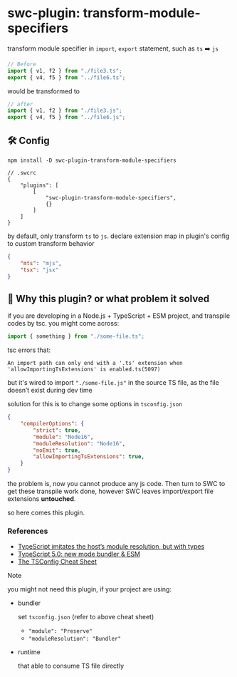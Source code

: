 # swc-plugin: transform-module-specifiers

transform module specifier in `import`, `export` statement, such as `ts` ➡️ `js`

```ts
// Before
import { v1, f2 } from "./file3.ts";
export { v4, f5 } from "../file6.ts";
```
would be transformed to
```js
// after
import { v1, f2 } from "./file3.js";
export { v4, f5 } from "../file6.js";
```

## 🛠️ Config
```shell
npm install -D swc-plugin-transform-module-specifiers
```

```json5
// .swcrc
{
    "plugins": [
        [
            "swc-plugin-transform-module-specifiers",
            {}
        ]
    ]
}
```

by default, only transform `ts` to `js`. declare extension map in plugin's config to custom transform behavior
```json
{
    "mts": "mjs",
    "tsx": "jsx"
}
```

## 🤔 Why this plugin? or what problem it solved

if you are developing in a Node.js + TypeScript + ESM project, and transpile codes by tsc. you might come across: 

```ts
import { something } from "./some-file.ts";
```

tsc errors that:

```
An import path can only end with a '.ts' extension when 'allowImportingTsExtensions' is enabled.ts(5097)
```

but it's wired to import `"./some-file.js"` in the source TS file, as the file doesn’t exist during dev time

solution for this is to change some options in `tsconfig.json`

```json
{
    "compilerOptions": {
        "strict": true,
        "module": "Node16",
        "moduleResolution": "Node16",
        "noEmit": true,
        "allowImportingTsExtensions": true,
    }
}
```

the problem is, now you cannot produce any js code. Then turn to SWC to get these transpile work done, however SWC leaves import/export file extensions **untouched**.

so here comes this plugin.

### References
- [TypeScript imitates the host’s module resolution, but with types](https://www.typescriptlang.org/docs/handbook/modules/theory.html#typescript-imitates-the-hosts-module-resolution-but-with-types)
- [TypeScript 5.0: new mode bundler & ESM](https://dev.to/ayc0/typescript-50-new-mode-bundler-esm-1jic)
- [The TSConfig Cheat Sheet](https://www.totaltypescript.com/tsconfig-cheat-sheet)

> [!NOTE]
> 
> you might not need this plugin, if your project are using:
> - bundler
>   
>   set `tsconfig.json` (refer to above cheat sheet)
>   - `"module": "Preserve"`
>   - `"moduleResolution": "Bundler"`
> 
> - runtime 
> 
>   that able to consume TS file directly